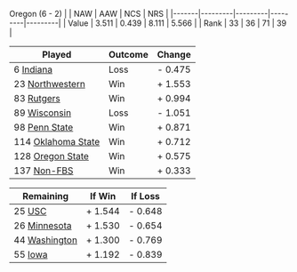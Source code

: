 Oregon (6 - 2)
|       |   NAW   |   AAW   |   NCS   |   NRS   |
|-------|---------|---------|---------|---------|
| Value |   3.511 |   0.439 |   8.111 |   5.566 |
| Rank  |      33 |      36 |      71 |      39 |

| Played                    | Outcome    |  Change  |
|---------------------------|------------|----------|
|   6 [Indiana               ](Indiana.md)| Loss       | -  0.475 |
|  23 [Northwestern          ](Northwestern.md)| Win        | +  1.553 |
|  83 [Rutgers               ](Rutgers.md)| Win        | +  0.994 |
|  89 [Wisconsin             ](Wisconsin.md)| Loss       | -  1.051 |
|  98 [Penn State            ](PennState.md)| Win        | +  0.871 |
| 114 [Oklahoma State        ](OklahomaState.md)| Win        | +  0.712 |
| 128 [Oregon State          ](OregonState.md)| Win        | +  0.575 |
| 137 [Non-FBS               ](NonFBS.md)| Win        | +  0.333 |

| Remaining                 |  If Win  |  If Loss |
|---------------------------|----------|----------|
|  25 [USC                   ](USC.md)| +  1.544 | -  0.648 |
|  26 [Minnesota             ](Minnesota.md)| +  1.530 | -  0.654 |
|  44 [Washington            ](Washington.md)| +  1.300 | -  0.769 |
|  55 [Iowa                  ](Iowa.md)| +  1.192 | -  0.839 |

